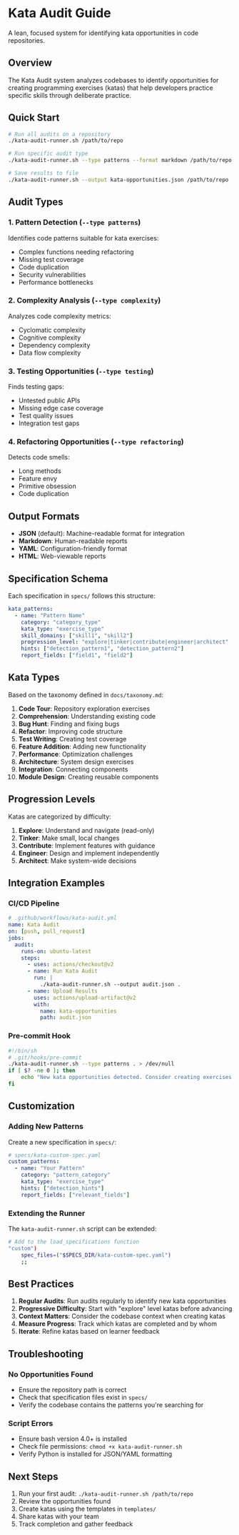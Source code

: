 # Kata Audit Guide

A lean, focused system for identifying kata opportunities in code repositories.

## Overview

The Kata Audit system analyzes codebases to identify opportunities for creating programming exercises (katas) that help developers practice specific skills through deliberate practice.

## Quick Start

```bash
# Run all audits on a repository
./kata-audit-runner.sh /path/to/repo

# Run specific audit type
./kata-audit-runner.sh --type patterns --format markdown /path/to/repo

# Save results to file
./kata-audit-runner.sh --output kata-opportunities.json /path/to/repo
```

## Audit Types

### 1. Pattern Detection (`--type patterns`)

Identifies code patterns suitable for kata exercises:

- Complex functions needing refactoring
- Missing test coverage
- Code duplication
- Security vulnerabilities
- Performance bottlenecks

### 2. Complexity Analysis (`--type complexity`)

Analyzes code complexity metrics:

- Cyclomatic complexity
- Cognitive complexity
- Dependency complexity
- Data flow complexity

### 3. Testing Opportunities (`--type testing`)

Finds testing gaps:

- Untested public APIs
- Missing edge case coverage
- Test quality issues
- Integration test gaps

### 4. Refactoring Opportunities (`--type refactoring`)

Detects code smells:

- Long methods
- Feature envy
- Primitive obsession
- Code duplication

## Output Formats

- **JSON** (default): Machine-readable format for integration
- **Markdown**: Human-readable reports
- **YAML**: Configuration-friendly format
- **HTML**: Web-viewable reports

## Specification Schema

Each specification in `specs/` follows this structure:

```yaml
kata_patterns:
  - name: "Pattern Name"
    category: "category_type"
    kata_type: "exercise_type"
    skill_domains: ["skill1", "skill2"]
    progression_level: "explore|tinker|contribute|engineer|architect"
    hints: ["detection_pattern1", "detection_pattern2"]
    report_fields: ["field1", "field2"]
```

## Kata Types

Based on the taxonomy defined in `docs/taxonomy.md`:

1. **Code Tour**: Repository exploration exercises
2. **Comprehension**: Understanding existing code
3. **Bug Hunt**: Finding and fixing bugs
4. **Refactor**: Improving code structure
5. **Test Writing**: Creating test coverage
6. **Feature Addition**: Adding new functionality
7. **Performance**: Optimization challenges
8. **Architecture**: System design exercises
9. **Integration**: Connecting components
10. **Module Design**: Creating reusable components

## Progression Levels

Katas are categorized by difficulty:

1. **Explore**: Understand and navigate (read-only)
2. **Tinker**: Make small, local changes
3. **Contribute**: Implement features with guidance
4. **Engineer**: Design and implement independently
5. **Architect**: Make system-wide decisions

## Integration Examples

### CI/CD Pipeline

```yaml
# .github/workflows/kata-audit.yml
name: Kata Audit
on: [push, pull_request]
jobs:
  audit:
    runs-on: ubuntu-latest
    steps:
      - uses: actions/checkout@v2
      - name: Run Kata Audit
        run: |
          ./kata-audit-runner.sh --output audit.json .
      - name: Upload Results
        uses: actions/upload-artifact@v2
        with:
          name: kata-opportunities
          path: audit.json
```

### Pre-commit Hook

```bash
#!/bin/sh
# .git/hooks/pre-commit
./kata-audit-runner.sh --type patterns . > /dev/null
if [ $? -ne 0 ]; then
    echo "New kata opportunities detected. Consider creating exercises."
fi
```

## Customization

### Adding New Patterns

Create a new specification in `specs/`:

```yaml
# specs/kata-custom-spec.yaml
custom_patterns:
  - name: "Your Pattern"
    category: "pattern_category"
    kata_type: "exercise_type"
    hints: ["detection_hints"]
    report_fields: ["relevant_fields"]
```

### Extending the Runner

The `kata-audit-runner.sh` script can be extended:

```bash
# Add to the load_specifications function
"custom")
    spec_files=("$SPECS_DIR/kata-custom-spec.yaml")
    ;;
```

## Best Practices

1. **Regular Audits**: Run audits regularly to identify new kata opportunities
2. **Progressive Difficulty**: Start with "explore" level katas before advancing
3. **Context Matters**: Consider the codebase context when creating katas
4. **Measure Progress**: Track which katas are completed and by whom
5. **Iterate**: Refine katas based on learner feedback

## Troubleshooting

### No Opportunities Found

- Ensure the repository path is correct
- Check that specification files exist in `specs/`
- Verify the codebase contains the patterns you're searching for

### Script Errors

- Ensure bash version 4.0+ is installed
- Check file permissions: `chmod +x kata-audit-runner.sh`
- Verify Python is installed for JSON/YAML formatting

## Next Steps

1. Run your first audit: `./kata-audit-runner.sh /path/to/repo`
2. Review the opportunities found
3. Create katas using the templates in `templates/`
4. Share katas with your team
5. Track completion and gather feedback

